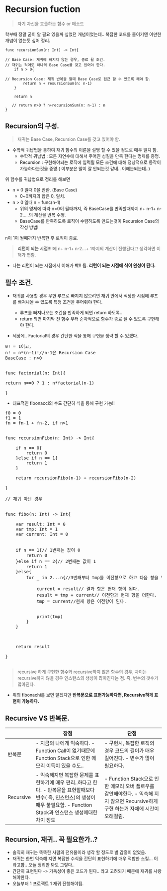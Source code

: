 # Recursion fuction

> 자기 자신을 호출하는 함수 or 메소드

학부때 정말 굳이 알 필요 있을까 싶었던 개념이었는데.. 복잡한 코드를 줄이기엔 이만한 개념이 없는듯 싶어 정리.



```
func recursionSum(n: Int) -> Int{

// Base Case: 재귀에 빠지지 않는 경우, 종료 될 조건.
// 재귀는 적어도 하나의 Base Case를 갖고 있어야 한다.
	if n > 0{

// Recursion Case: 재귀 반복을 할때 Base Case로 접근 할 수 있도록 해야 함.
		return n + resursionSum(n: n-1)
	}
	
	return n
   
   // return n>0 ? n+recursionSum(n: n-1) : n
}
```

## Recursion의 구성.


> 재귀는 Base Case, Recursion Case를 갖고 있어야 함.

- 수학적 귀납법을 통하여 재귀 함수의 이론을 설명 할 수 있을 정도로 매우 일치 함. 
	- 수학적 귀납법 : 모든 자연수에 대해서 주어진 성질을 만족 한다는 명제를 증명.
	- Recursion : 구현해야되는 로직에 입력될 모든 조건에 대해 정상적으로 동작이 가능하다는것을 증명.( 이부분은 말이 잘 안되는것 같네.. 이해는되는데..)

위 함수를 귀납법으로 정리를 해보면

- n = 0 일때 0을 반환. (Base Case)
	- 0~0까지의 합은 0, 일치.
- n > 0 일때 n + func(n-1)
	- 위의 명제에 따라 n=0이 될때까지, 즉 BaseCase를 만족할때까지 n+ n-1+ n-2.....의 계산을 반복 수행. 
	- BaseCase를 만족하도록 로직이 수렴하도록 만드는것이 Recursion Case의 작성 방법!

n이 1이 될때까지 반복한 후 로직이 종료.

> **리턴이 되는 시점**!!!!에 n+ n-1+ n-2...+ 1까지의 계산이 진행된다고 생각하면 이해가 편함.

- 나는 리턴이 되는 시점에서 이해가 빡!! 됨. **리턴이 되는 시점에 식이 완성이 된다.** 


## 필수 조건.

- 재귀를 사용할 경우 무한 루프로 빠지지 않으려면 재귀 안에서 적당한 시점에 루프를 빠져나올 수 있도록 특정 조건을 주어줘야 한다.
	- 루프를 빠져나오는 조건을 만족하게 되면 return 하도록..
	- return 되면 마지막 전 함수 부터 순차적으로 함수가 종료 될 수 있도록 구현해야 한다.


- 세상에.. Factorial의 경우 간단한 식을 통해 구현을 생략 할 수 있겠다..

<pre>
0! = 1이고,
n! = n*(n-1)!//n-1은 Recursion Case 
BaseCase : n>0


func factorial(n: Int){

return n==0 ? 1 : n*factorial(n-1)

}
</pre>

- 대표적인 fibonacci의 수도 간단히 식을 통해 구현 가능!!

<pre>
f0 = 0
f1 = 1
fn = fn-1 + fn-2, if n>1


func recursionFibo(n: Int) -> Int{

	if n == 0{
		return 0
	}else if n == 1{
		return 1
	}
	
	return recursionFibo(n-1) + recursionFibo(n-2)

}

// 재귀 아닌 경우


func fibo(n: Int) -> Int{
    
    var result: Int = 0
    var tmp: Int = 1
    var current: Int = 0
    
    
    if n == 1{// 1번째는 값이 0
        return 0
    }else if n == 2{// 2번째는 값이 1
        return 1
    }else{
        for _ in 2...n{//3번째부터 tmp를 이전항으로 하고 다음 항을 엘리먼트 + tmp 로 진행, 계산 끝나면 tmp의 값이 변경, 첫 계산은 tmp는 2번째 항의 값을 갖는다.

            current = result// 결과 항은 현재 항이 된다.
            result = tmp + current// 이전항과 현재 항을 더한다.
            tmp = current//현재 항은 이전항이 된다.
            
            
            print(tmp)
        }
    }
    
    
    
    return result
    
}

</pre>

> recursive 하게 구현한 함수와 recursive하지 않은 함수의 경우, 차이는 recursive하지 않을 경우 인스턴스의 생성이 많아진다는 점. 즉, 변수의 갯수가 많아진다. 

- 위의 fibonachi를 보면 알겠지만 **반복문으로 표현가능하다면, Recursive하게 표현이 가능하다.**

## Recursive VS 반복문.

|           | 장점                                                                                                                                                                               | 단점                                                                                                                                |
|-----------|------------------------------------------------------------------------------------------------------------------------------------------------------------------------------------|-------------------------------------------------------------------------------------------------------------------------------------|
| 반복문    | - 지금의 나에게 익숙하다.  - Function Call이 없기때문에 Function Stack으로 인한 메모리 이득이 있을 수도..                                                                          | - 구현시, 복잡한 로직의 경우 코드의 길이가 매우 길어진다. - 변수가 많이 필요하다.                                                   |
| Recursive | - 익숙해지면 복잡한 문제를 표현하기에 매우 편리..하다고 한다. - 반복문을 표현할때보다 변수( 즉, 인스턴스)의 생성이 매우 불필요함. - Function Stack과 인스턴스 생성에대한 차이 정도 | - Function Stack으로 인한 메모리 오버 플로우를 감안해야한다. - 익숙해 지지 않으면 Recursive하게 구현 하는거 자체에 시간이 오래걸림. |

## Recursion, 재귀.. 꼭 필요한가..?

- 솔직히 재귀는 똑똑한 사람의 전유물이라 생각 할 정도로 별 감흥이 없었음.
- 재귀는 한번 익숙해 지면 복잡한 수식을 간단히 표현하기에 매우 적합한 스킬... 이라고함.. 오늘 정리만 봐도 그렇다..
- 간단히 표현된다 -> 가독성이 좋은 코드가 된다.. 라고 고려되기 때문에 재귀를 사랑해야한다.
- 오늘부터 1 프로젝트 1 재귀 진행해야됨.
